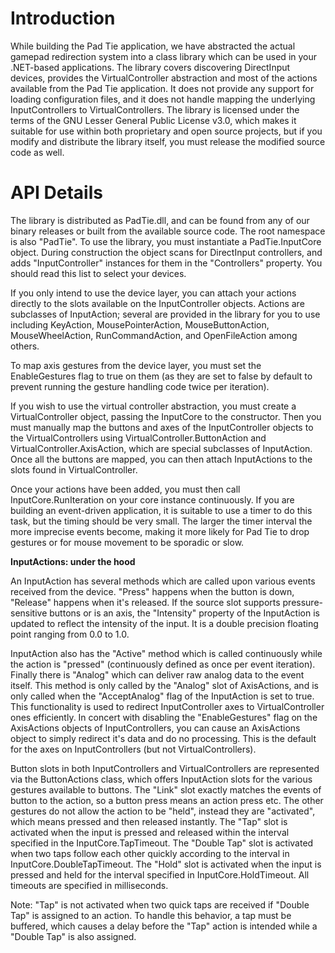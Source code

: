 # Introduction #

While building the Pad Tie application, we have abstracted the actual gamepad redirection system into a class library which can be used in your .NET-based applications. The library covers discovering DirectInput devices, provides the VirtualController abstraction and most of the actions available from the Pad Tie application. It does not provide any support for loading configuration files, and it does not handle mapping the underlying InputControllers to VirtualControllers. The library is licensed under the terms of the GNU Lesser General Public License v3.0, which makes it suitable for use within both proprietary and open source projects, but if you modify and distribute the library itself, you must release the modified source code as well.

# API Details #

The library is distributed as PadTie.dll, and can be found from any of our binary releases or built from the available source code. The root namespace is also "PadTie". To use the library, you must instantiate a PadTie.InputCore object. During construction the object scans for DirectInput controllers, and adds "InputController" instances for them in the "Controllers" property. You should read this list to select your devices.

If you only intend to use the device layer, you can attach your actions directly to the slots available on the InputController objects. Actions are subclasses of InputAction; several are provided in the library for you to use including KeyAction, MousePointerAction, MouseButtonAction, MouseWheelAction, RunCommandAction, and OpenFileAction among others.

To map axis gestures from the device layer, you must set the EnableGestures flag to true on them (as they are set to false by default to prevent running the gesture handling code twice per iteration).

If you wish to use the virtual controller abstraction, you must create a VirtualController object, passing the InputCore to the constructor. Then you must manually map the buttons and axes of the InputController objects to the VirtualControllers using VirtualController.ButtonAction and VirtualController.AxisAction, which are special subclasses of InputAction. Once all the buttons are mapped, you can then attach InputActions to the slots found in VirtualController.

Once your actions have been added, you must then call InputCore.RunIteration on your core instance continuously. If you are building an event-driven application, it is suitable to use a timer to do this task, but the timing should be very small. The larger the timer interval the more imprecise events become, making it more likely for Pad Tie to drop gestures or for mouse movement to be sporadic or slow.

**InputActions: under the hood**

An InputAction has several methods which are called upon various events received from the device. "Press" happens when the button is down, "Release" happens when it's released. If the source slot supports pressure-sensitive buttons or is an axis, the "Intensity" property of the InputAction is updated to reflect the intensity of the input. It is a double precision floating point ranging from 0.0 to 1.0.

InputAction also has the "Active" method which is called continuously while the action is "pressed" (continuously defined as once per event iteration). Finally there is "Analog" which can deliver raw analog data to the event itself. This method is only called by the "Analog" slot of AxisActions, and is only called when the "AcceptAnalog" flag of the InputAction is set to true. This functionality is used to redirect InputController axes to VirtualController ones efficiently. In concert with disabling the "EnableGestures" flag on the AxisActions objects of InputControllers, you can cause an AxisActions object to simply redirect it's data and do no processing. This is the default for the axes on InputControllers (but not VirtualControllers).

Button slots in both InputControllers and VirtualControllers are represented via the ButtonActions class, which offers InputAction slots for the various gestures available to buttons. The "Link" slot exactly matches the events of button to the action, so a button press means an action press etc. The other gestures do not allow the action to be "held", instead they are "activated", which means pressed and then released instantly. The "Tap" slot is activated when the input is pressed and released within the interval specified in the InputCore.TapTimeout. The "Double Tap" slot is activated when two taps follow each other quickly according to the interval in InputCore.DoubleTapTimeout. The "Hold" slot is activated when the input is pressed and held for the interval specified in InputCore.HoldTimeout. All timeouts are specified in milliseconds.

Note: "Tap" is not activated when two quick taps are received if "Double Tap" is assigned to an action. To handle this behavior, a tap must be buffered, which causes a delay before the "Tap" action is intended while a "Double Tap" is also assigned.